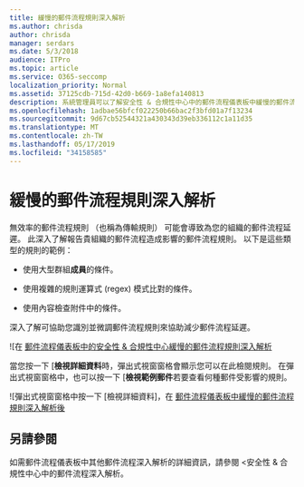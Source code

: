 ```yaml
---
title: 緩慢的郵件流程規則深入解析
ms.author: chrisda
author: chrisda
manager: serdars
ms.date: 5/3/2018
audience: ITPro
ms.topic: article
ms.service: O365-seccomp
localization_priority: Normal
ms.assetid: 37125cdb-715d-42d0-b669-1a8efa140813
description: 系統管理員可以了解安全性 & 合規性中心中的郵件流程儀表板中緩慢的郵件流程規則深入解析。
ms.openlocfilehash: 1adbae56bfcf022250b66bac2f3bfd01a7f13234
ms.sourcegitcommit: 9d67cb52544321a430343d39eb336112c1a11d35
ms.translationtype: MT
ms.contentlocale: zh-TW
ms.lasthandoff: 05/17/2019
ms.locfileid: "34158585"
---
```

# <a name="slow-mail-flow-rules-insight"></a>緩慢的郵件流程規則深入解析

無效率的郵件流程規則 （也稱為傳輸規則） 可能會導致為您的組織的郵件流程延遲。 此深入了解報告貴組織的郵件流程造成影響的郵件流程規則。 以下是這些類型的規則的範例：

- 使用大型群組**成員**的條件。

- 使用複雜的規則運算式 (regex) 模式比對的條件。

- 使用內容檢查附件中的條件。

深入了解可協助您識別並微調郵件流程規則來協助減少郵件流程延遲。

![在 [郵件流程儀表板中的安全性 & 合規性中心緩慢的郵件流程規則深入解析](media/1dd90faa-f065-4b10-8b47-d35dc127fc26.png)

當您按一下 [**檢視詳細資料**時，彈出式視窗窗格會顯示您可以在此檢閱規則。 在彈出式視窗窗格中，也可以按一下 [**檢視範例郵件**若要查看何種郵件受影響的規則。

![彈出式視窗窗格中按一下 [檢視詳細資料]，在 [郵件流程儀表板中緩慢的郵件流程規則深入解析後](media/2cbd43b7-1f21-4338-a70c-7b50de5c69cd.png)

## <a name="see-also"></a>另請參閱

如需郵件流程儀表板中其他郵件流程深入解析的詳細資訊，請參閱 <<c0>安全性 &amp; 合規性中心中的郵件流程深入解析。

